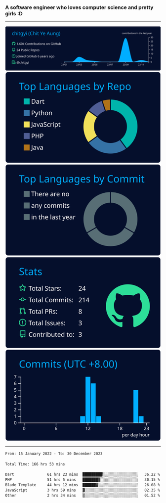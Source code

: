 ### A software engineer who loves computer science and pretty girls :D

<hr />

[![](https://raw.githubusercontent.com/chitgyi/chitgyi/main/profile-summary-card-output/algolia/0-profile-details.svg)](https://github.com/vn7n24fzkq/github-profile-summary-cards)
[![](https://raw.githubusercontent.com/chitgyi/chitgyi/main/profile-summary-card-output/algolia/1-repos-per-language.svg)](https://github.com/vn7n24fzkq/github-profile-summary-cards) [![](https://raw.githubusercontent.com/chitgyi/chitgyi/main/profile-summary-card-output/algolia/2-most-commit-language.svg)](https://github.com/vn7n24fzkq/github-profile-summary-cards)
[![](https://raw.githubusercontent.com/chitgyi/chitgyi/main/profile-summary-card-output/algolia/3-stats.svg)](https://github.com/vn7n24fzkq/github-profile-summary-cards) [![](https://raw.githubusercontent.com/chitgyi/chitgyi/main/profile-summary-card-output/algolia/4-productive-time.svg)](https://github.com/vn7n24fzkq/github-profile-summary-cards)

<hr />

<!--START_SECTION:waka-->

```txt
From: 15 January 2022 - To: 30 December 2023

Total Time: 166 hrs 53 mins

Dart               61 hrs 23 mins  █████████░░░░░░░░░░░░░░░░   36.22 %
PHP                51 hrs 5 mins   ███████▓░░░░░░░░░░░░░░░░░   30.15 %
Blade Template     44 hrs 12 mins  ██████▓░░░░░░░░░░░░░░░░░░   26.08 %
JavaScript         3 hrs 59 mins   ▓░░░░░░░░░░░░░░░░░░░░░░░░   02.35 %
Other              2 hrs 34 mins   ▒░░░░░░░░░░░░░░░░░░░░░░░░   01.52 %
```

<!--END_SECTION:waka-->
